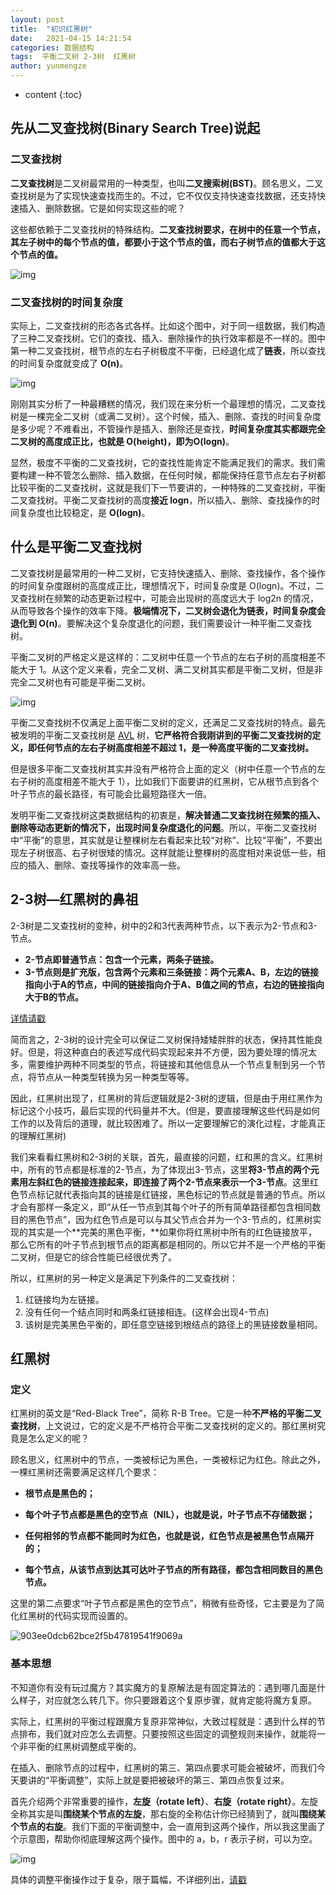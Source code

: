 ```yaml
---
layout: post
title:  "初识红黑树"
date:   2021-04-15 14:21:54
categories: 数据结构
tags:  平衡二叉树 2-3树  红黑树 
author: yunmengze
---
```


* content
{:toc}

## 先从二叉查找树(Binary Search Tree)说起
### 二叉查找树

**二叉查找树**是二叉树最常用的一种类型，也叫**二叉搜索树(BST)**。顾名思义，二叉查找树是为了实现快速查找而生的。不过，它不仅仅支持快速查找数据，还支持快速插入、删除数据。它是如何实现这些的呢？

这些都依赖于二叉查找树的特殊结构。**二叉查找树要求，在树中的任意一个节点，其左子树中的每个节点的值，都要小于这个节点的值，而右子树节点的值都大于这个节点的值。**

![img](https://cdn.jsdelivr.net/gh/IT-YUNMENGZE/ImgDB/blog_img/red-black-tree1)




### 二叉查找树的时间复杂度

实际上，二叉查找树的形态各式各样。比如这个图中，对于同一组数据，我们构造了三种二叉查找树。它们的查找、插入、删除操作的执行效率都是不一样的。图中第一种二叉查找树，根节点的左右子树极度不平衡，已经退化成了**链表**，所以查找的时间复杂度就变成了 **O(n)**。

![img](https://cdn.jsdelivr.net/gh/IT-YUNMENGZE/ImgDB/blog_img/redblacktree2.jpg)

刚刚其实分析了一种最糟糕的情况，我们现在来分析一个最理想的情况，二叉查找树是一棵完全二叉树（或满二叉树）。这个时候，插入、删除、查找的时间复杂度是多少呢？不难看出，不管操作是插入、删除还是查找，**时间复杂度其实都跟完全二叉树的高度成正比，也就是 O(height)，即为O(logn)**。

显然，极度不平衡的二叉查找树，它的查找性能肯定不能满足我们的需求。我们需要构建一种不管怎么删除、插入数据，在任何时候，都能保持任意节点左右子树都比较平衡的二叉查找树，这就是我们下一节要讲的，一种特殊的二叉查找树，平衡二叉查找树。平衡二叉查找树的高度**接近 logn**，所以插入、删除、查找操作的时间复杂度也比较稳定，是 **O(logn)**。

## 什么是平衡二叉查找树
二叉查找树是最常用的一种二叉树，它支持快速插入、删除、查找操作，各个操作的时间复杂度跟树的高度成正比，理想情况下，时间复杂度是 O(logn)。不过，二叉查找树在频繁的动态更新过程中，可能会出现树的高度远大于 log2n 的情况，从而导致各个操作的效率下降。**极端情况下，二叉树会退化为链表，时间复杂度会退化到 O(n)**。要解决这个复杂度退化的问题，我们需要设计一种平衡二叉查找树。

平衡二叉树的严格定义是这样的：二叉树中任意一个节点的左右子树的高度相差不能大于 1。从这个定义来看，完全二叉树、满二叉树其实都是平衡二叉树，但是非完全二叉树也有可能是平衡二叉树。

![img](https://cdn.jsdelivr.net/gh/IT-YUNMENGZE/ImgDB/blog_img/3-3.jpg)

平衡二叉查找树不仅满足上面平衡二叉树的定义，还满足二叉查找树的特点。最先被发明的平衡二叉查找树是 [AVL](https://zh.wikipedia.org/wiki/AVL%E6%A0%91) 树，**它严格符合我刚讲到的平衡二叉查找树的定义，即任何节点的左右子树高度相差不超过 1，是一种高度平衡的二叉查找树。**

但是很多平衡二叉查找树其实并没有严格符合上面的定义（树中任意一个节点的左右子树的高度相差不能大于 1），比如我们下面要讲的红黑树，它从根节点到各个叶子节点的最长路径，有可能会比最短路径大一倍。

发明平衡二叉查找树这类数据结构的初衷是，**解决普通二叉查找树在频繁的插入、删除等动态更新的情况下，出现时间复杂度退化的问题**。所以，平衡二叉查找树中“平衡”的意思，其实就是让整棵树左右看起来比较“对称”、比较“平衡”，不要出现左子树很高、右子树很矮的情况。这样就能让整棵树的高度相对来说低一些，相应的插入、删除、查找等操作的效率高一些。  

## 2-3树—红黑树的鼻祖

2-3树是二叉查找树的变种，树中的2和3代表两种节点，以下表示为2-节点和3-节点。

- **2-节点即普通节点：包含一个元素，两条子链接。**
- **3-节点则是扩充版，包含两个元素和三条链接：两个元素A、B，左边的链接指向小于A的节点，中间的链接指向介于A、B值之间的节点，右边的链接指向大于B的节点。**

[详情请戳](https://www.cnblogs.com/tiancai/p/9072813.html)

简而言之，2-3树的设计完全可以保证二叉树保持矮矮胖胖的状态，保持其性能良好。但是，将这种直白的表述写成代码实现起来并不方便，因为要处理的情况太多，需要维护两种不同类型的节点，将链接和其他信息从一个节点复制到另一个节点，将节点从一种类型转换为另一种类型等等。

因此，红黑树出现了，红黑树的背后逻辑就是2-3树的逻辑，但是由于用红黑作为标记这个小技巧，最后实现的代码量并不大。(但是，要直接理解这些代码是如何工作的以及背后的道理，就比较困难了。所以一定要理解它的演化过程，才能真正的理解红黑树)

我们来看看红黑树和2-3树的关联，首先，最直接的问题，红和黑的含义。红黑树中，所有的节点都是标准的2-节点，为了体现出3-节点，这里**将3-节点的两个元素用左斜红色的链接连接起来，即连接了两个2-节点来表示一个3-节点**。这里红色节点标记就代表指向其的链接是红链接，黑色标记的节点就是普通的节点。所以才会有那样一条定义，即“从任一节点到其每个叶子的所有简单路径都包含相同数目的黑色节点”，因为红色节点是可以与其父节点合并为一个3-节点的，红黑树实现的其实是一个**完美的黑色平衡，**如果你将红黑树中所有的红色链接放平，那么它所有的叶子节点到根节点的距离都是相同的。所以它并不是一个严格的平衡二叉树，但是它的综合性能已经很优秀了。

所以，红黑树的另一种定义是满足下列条件的二叉查找树：

1. 红链接均为左链接。
2. 没有任何一个结点同时和两条红链接相连。(这样会出现4-节点)
3. 该树是完美黑色平衡的，即任意空链接到根结点的路径上的黑链接数量相同。

## 红黑树
### 定义

红黑树的英文是“Red-Black Tree”，简称 R-B Tree。它是一种**不严格的平衡二叉查找树**，上文说过，它的定义是不严格符合平衡二叉查找树的定义的。那红黑树究竟是怎么定义的呢？

顾名思义，红黑树中的节点，一类被标记为黑色，一类被标记为红色。除此之外，一棵红黑树还需要满足这样几个要求：

- **根节点是黑色的；**

- **每个叶子节点都是黑色的空节点（NIL），也就是说，叶子节点不存储数据；** 

- **任何相邻的节点都不能同时为红色，也就是说，红色节点是被黑色节点隔开的；**

- **每个节点，从该节点到达其可达叶子节点的所有路径，都包含相同数目的黑色节点。**


这里的第二点要求“叶子节点都是黑色的空节点”，稍微有些奇怪，它主要是为了简化红黑树的代码实现而设置的。

![903ee0dcb62bce2f5b47819541f9069a](https://cdn.jsdelivr.net/gh/IT-YUNMENGZE/ImgDB/blog_img/3-4.jpg)

### 基本思想

不知道你有没有玩过魔方？其实魔方的复原解法是有固定算法的：遇到哪几面是什么样子，对应就怎么转几下。你只要跟着这个复原步骤，就肯定能将魔方复原。

实际上，红黑树的平衡过程跟魔方复原非常神似，大致过程就是：遇到什么样的节点排布，我们就对应怎么去调整。只要按照这些固定的调整规则来操作，就能将一个非平衡的红黑树调整成平衡的。

在插入、删除节点的过程中，红黑树的第三、第四点要求可能会被破坏，而我们今天要讲的“平衡调整”，实际上就是要把被破坏的第三、第四点恢复过来。

首先介绍两个非常重要的操作，**左旋（rotate left）**、**右旋（rotate right）**。左旋全称其实是叫**围绕某个节点的左旋**，那右旋的全称估计你已经猜到了，就叫**围绕某个节点的右旋**。我们下面的平衡调整中，会一直用到这两个操作，所以我这里画了个示意图，帮助你彻底理解这两个操作。图中的 a，b，r 表示子树，可以为空。

![img](https://cdn.jsdelivr.net/gh/IT-YUNMENGZE/ImgDB/blog_img/3-5)

具体的调整平衡操作过于复杂，限于篇幅，不详细列出，[请戳](https://time.geekbang.org/column/article/68976)